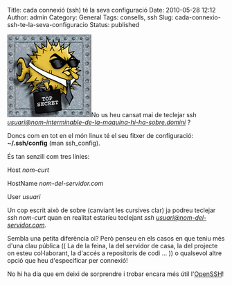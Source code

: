 Title: cada connexió (ssh) té la seva configuració
Date: 2010-05-28 12:12
Author: admin
Category: General
Tags: consells, ssh
Slug: cada-connexio-ssh-te-la-seva-configuracio
Status: published

[<img src="./wp-content/uploads/2007/11/openssh_logo.png" title="logotip de l&#39;Openssh" class="alignright size-full wp-image-225" width="194" height="191" />](http://gil.badall.net/wp-content/uploads/2007/11/openssh_logo.png)No us heu cansat mai de teclejar ssh *usuari@nom-interminable-de-la-maquina-hi-ha-sobre.domini* ?

Doncs com en tot en el món linux té el seu fitxer de configuració: **~/.ssh/config** (man ssh_config).

És tan senzill com tres línies:

Host *nom-curt*

HostName *nom-del-servidor.com*

User *usuari*

Un cop escrit això de sobre (canviant les cursives clar) ja podreu teclejar *ssh nom-curt* quan en realitat estaríeu teclejant *ssh usuari@nom-del-servidor.com*.

Sembla una petita diferència oi? Però penseu en els casos en que teniu més d'una clau pública (( La de la feina, la del servidor de casa, la del projecte on esteu col·laborant, la d'accés a repositoris de codi ... )) o qualsevol altre opció que heu d'especificar per connexió!

No hi ha dia que em deixi de sorprendre i trobar encara més útil l'[OpenSSH](http://en.wikipedia.org/wiki/OpenSSH "Article de la wikipedia anglesa sobre el programari OpenSSH")!
